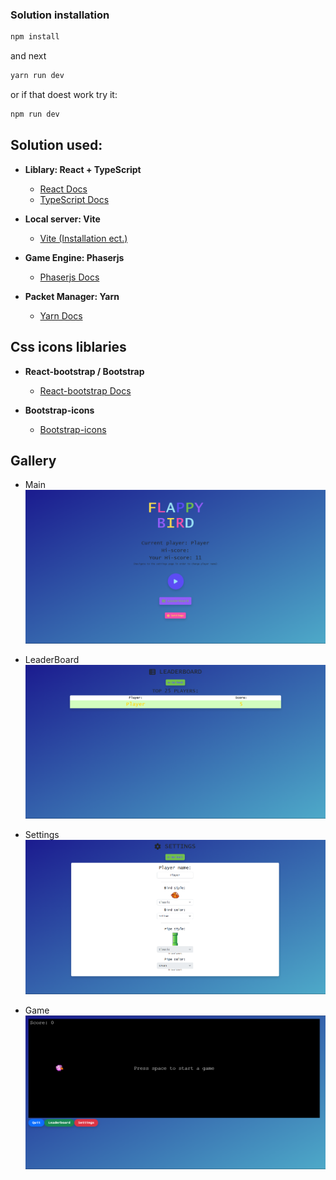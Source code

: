 
### Solution installation

```Bash
npm install 
```

and next

```Bash
yarn run dev
```
or if that doest work try it:

```Bash
npm run dev
```

## Solution used:
- <b>Liblary: React + TypeScript</b>
    - [React Docs](https://react.dev/)
    - [TypeScript Docs](https://www.typescriptlang.org/)

- <b>Local server: Vite</b>
    - [Vite (Installation ect.)](https://vite.dev/guide/)

- <b>Game Engine: Phaserjs</b>
    - [Phaserjs Docs](https://docs.phaser.io/phaser/getting-started/what-is-phaser)

- <b>Packet Manager: Yarn</b>
    - [Yarn Docs](https://yarnpkg.com/getting-started)

## Css icons liblaries
- <b>React-bootstrap / Bootstrap</b>
    - [React-bootstrap Docs](https://react-bootstrap.netlify.app/docs/getting-started/introduction)

- <b>Bootstrap-icons</b>
    - [Bootstrap-icons](https://icons.getbootstrap.com/)

## Gallery

- Main
![mainpage](https://github.com/SouthKioto/flappy-bird-react-phaser/blob/master/src/gallery/main.png) 

- LeaderBoard
![leaderBoard](https://github.com/SouthKioto/flappy-bird-react-phaser/blob/master/src/gallery/leaderboard.png)

- Settings
![settings](https://github.com/SouthKioto/flappy-bird-react-phaser/blob/master/src/gallery/settings.png)

- Game
 ![game](https://github.com/SouthKioto/flappy-bird-react-phaser/blob/master/src/gallery/game.png)

